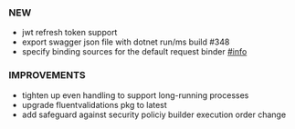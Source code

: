 ### NEW
- jwt refresh token support
- export swagger json file with dotnet run/ms build #348
- specify binding sources for the default request binder [#info](https://discord.com/channels/933662816458645504/1045775010226253876)

### IMPROVEMENTS
- tighten up even handling to support long-running processes
- upgrade fluentvalidations pkg to latest
- add safeguard against security policiy builder execution order change